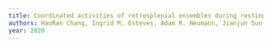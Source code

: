 ```yaml
---
title: Coordinated activities of retrosplenial ensembles during resting-state encode spatial landmarks
authors: HaoRan Chang, Ingrid M. Esteves, Adam R. Neumann, Jianjun Sun, Majid H. Mohajerani, Bruce L. McNaughton
year: 2020
---
```


